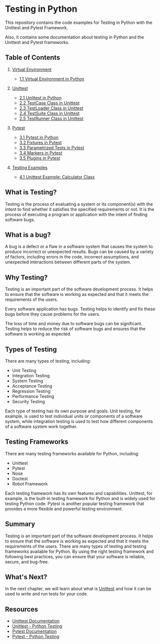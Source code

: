 # Testing in Python

This repository contains the code examples for Testing in Python with the Unittest and Pytest Framework.

Also, it contains some documentation about testing in Python and the Unittest and Pytest frameworks.

## Table of Contents

1. [Virtual Environment](assets/virtual_env)
    - [1.1 Virtual Environment in Python](assets/virtual_env/0_Virtual_Env.md)

2. [Unittest](assets/unittest)
    - [2.1 Unittest in Python](assets/unittest/1_Unittest_In_Python.md)
    - [2.2 TestCase Class in Unittest](assets/unittest/2_TestCase_Class.md)
    - [2.3 TestLoader Class in Unittest](assets/unittest/3_TestLoader_Class.md)
    - [2.4 TestSuite Class in Unittest](assets/unittest/4_TestSuite_Class.md)
    - [2.5 TestRunner Class in Unittest](assets/unittest/5_TestRunner_Class.md)

3. [Pytest](assets/pytest)
    - [3.1 Pytest in Python](assets/pytest/1_Pytest_In_Python.md)
    - [3.2 Fixtures in Pytest](assets/pytest/2_Fixtures.md)
    - [3.3 Parametrized Tests in Pytest](assets/pytest/3_Parametrized_Tests.md)
    - [3.4 Markers in Pytest](assets/pytest/4_Markers.md)
    - [3.5 Plugins in Pytest](assets/pytest/5_Plugins.md)

4. [Testing Examples](asseets/testing)
    - [4.1 Unittest Example: Calculator Class](testing/unittest/test_calculator.py)

## What is Testing?

Testing is the process of evaluating a system or its component(s) with the intent to find whether it satisfies the specified requirements or not. It is the process of executing a program or application with the intent of finding software bugs.

## What is a bug?

A bug is a defect or a flaw in a software system that causes the system to produce incorrect or unexpected results. Bugs can be caused by a variety of factors, including errors in the code, incorrect assumptions, and unexpected interactions between different parts of the system.

## Why Testing?

Testing is an important part of the software development process. It helps to ensure that the software is working as expected and that it meets the requirements of the users.

Every software application has bugs. Testing helps to identify and fix these bugs before they cause problems for the users.

The loss of time and money due to software bugs can be significant. Testing helps to reduce the risk of software bugs and ensures that the software is working as expected.

## Types of Testing

There are many types of testing, including:

- Unit Testing
- Integration Testing
- System Testing
- Acceptance Testing
- Regression Testing
- Performance Testing
- Security Testing

Each type of testing has its own purpose and goals. Unit testing, for example, is used to test individual units or components of a software system, while integration testing is used to test how different components of a software system work together.

## Testing Frameworks

There are many testing frameworks available for Python, including:

- Unittest
- Pytest
- Nose
- Doctest
- Robot Framework

Each testing framework has its own features and capabilities. Unittest, for example, is the built-in testing framework for Python and is widely used for testing Python code. Pytest is another popular testing framework that provides a more flexible and powerful testing environment.

## Summary

Testing is an important part of the software development process. It helps to ensure that the software is working as expected and that it meets the requirements of the users. There are many types of testing and testing frameworks available for Python. By using the right testing framework and following best practices, you can ensure that your software is reliable, secure, and bug-free.

## What's Next?

In the next chapter, we will learn about what is [Unittest](assets/unittest/1_Unittest_In_Python.md) and how it can be used to write and run tests for your code.

## Resources

- [Unittest Documentation](http://docs.python.org/library/unittest.html)
- [Unittest - Python Testing](https://realpython.com/python-testing/)
- [Pytest Documentation](https://docs.pytest.org/en/latest/)
- [Pytest - Python Testing](https://realpython.com/pytest-python-testing/)
